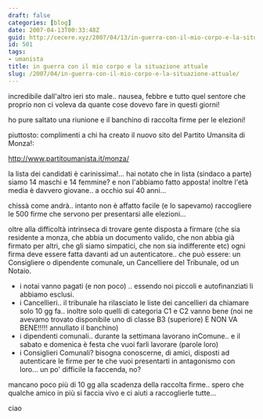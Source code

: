 ```yaml
---
draft: false
categories: [blog]
date: 2007-04-13T00:33:48Z
guid: http://cecere.xyz/2007/04/13/in-guerra-con-il-mio-corpo-e-la-situazione-attuale/
id: 501
tags:
- umanista
title: in guerra con il mio corpo e la situazione attuale
slug: /2007/04/in-guerra-con-il-mio-corpo-e-la-situazione-attuale/
---
```


incredibile dall'altro ieri sto male.. nausea, febbre e tutto quel sentore che proprio non ci voleva da quante cose dovevo fare in questi giorni!

ho pure saltato una riunione e il banchino di raccolta firme per le elezioni!

piuttosto: complimenti a chi ha creato il nuovo sito del Partito Umansita di Monza!:

<a href="http://www.partitoumanista.it/monza/" target="_blank">http://www.partitoumanista.it/monza/</a>

la lista dei candidati è carinissima!… hai notato che in lista (sindaco a parte) siamo 14 maschi e 14 femmine? e non l'abbiamo fatto apposta! inoltre l'età media è davvero giovane.. a occhio sui 40 anni…

chissà come andrà.. intanto non è affatto facile (e lo sapevamo) raccogliere le 500 firme che servono per presentarsi alle elezioni…

oltre alla difficoltà intrinseca di trovare gente disposta a firmare (che sia residente a monza, che abbia un documento valido, che non abbia già firmato per altri, che gli siamo simpatici, che non sia indifferente etc) ogni firma deve essere fatta davanti ad un autenticatore.. che può essere: un Consigliere o dipendente comunale, un Cancelliere del Tribunale, od un Notaio.

- i notai vanno pagati (e non poco) .. essendo noi piccoli e autofinanziati li abbiamo esclusi.
- i Cancellieri.. il tribunale ha rilasciato le liste dei cancellieri da chiamare solo 10 gg fa.. inoltre solo quelli di categoria C1 e C2 vanno bene (noi ne avevamo trovato disponibile uno di classe B3 (superiore) E NON VA BENE!!!!! annullato il banchino)
- i dipendenti comunali.. durante la settimana lavorano inComune.. e il sabato e domenica è festa che vuoi farli lavorare (parole loro)
- i Consiglieri Comunali? bisogna conoscerne, di amici, disposti ad autenticare le firme per te che vuoi presentarti in antagonismo con loro… un po' difficile la faccenda, no?

mancano poco più di 10 gg alla scadenza della raccolta firme.. spero che qualche amico in più si faccia vivo e ci aiuti a raccoglierle tutte…

ciao